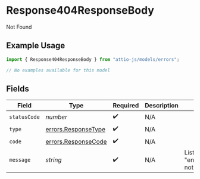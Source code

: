 # Response404ResponseBody

Not Found

## Example Usage

```typescript
import { Response404ResponseBody } from "attio-js/models/errors";

// No examples available for this model
```

## Fields

| Field                                                      | Type                                                       | Required                                                   | Description                                                | Example                                                    |
| ---------------------------------------------------------- | ---------------------------------------------------------- | ---------------------------------------------------------- | ---------------------------------------------------------- | ---------------------------------------------------------- |
| `statusCode`                                               | *number*                                                   | :heavy_check_mark:                                         | N/A                                                        |                                                            |
| `type`                                                     | [errors.ResponseType](../../models/errors/responsetype.md) | :heavy_check_mark:                                         | N/A                                                        |                                                            |
| `code`                                                     | [errors.ResponseCode](../../models/errors/responsecode.md) | :heavy_check_mark:                                         | N/A                                                        |                                                            |
| `message`                                                  | *string*                                                   | :heavy_check_mark:                                         | N/A                                                        | List with slug/ID "enterprise_sales" not found.            |